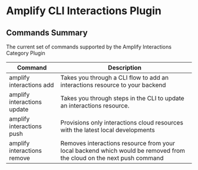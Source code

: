 # Amplify CLI Interactions Plugin

## Commands Summary

The current set of commands supported by the Amplify Interactions Category Plugin

| Command              | Description |
| --- | --- |
| amplify interactions add | Takes you through a CLI flow to add an interactions resource to your backend   |
| amplify interactions update | Takes you through steps in the CLI to update an interactions resource.  |
| amplify interactions push | Provisions only interactions cloud resources with the latest local developments  |
| amplify interactions remove | Removes interactions resource from your local backend which would be removed from the cloud on the next push command |
